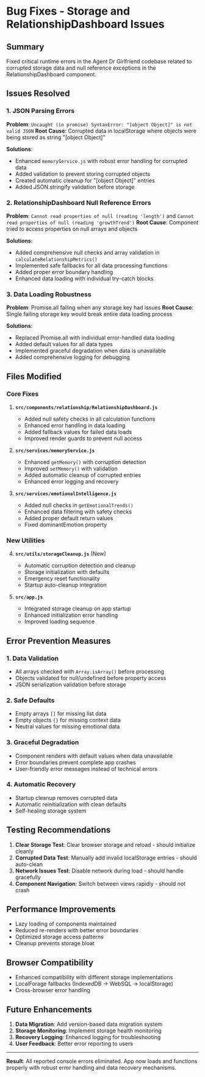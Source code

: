 # Bug Fixes - Storage and RelationshipDashboard Issues

## Summary

Fixed critical runtime errors in the Agent Dr Girlfriend codebase related to corrupted storage data and null reference exceptions in the RelationshipDashboard component.

## Issues Resolved

### 1. JSON Parsing Errors

**Problem**: `Uncaught (in promise) SyntaxError: "[object Object]" is not valid JSON`
**Root Cause**: Corrupted data in localStorage where objects were being stored as string "[object Object]"

**Solutions**:

- Enhanced `memoryService.js` with robust error handling for corrupted data
- Added validation to prevent storing corrupted objects
- Created automatic cleanup for "[object Object]" entries
- Added JSON.stringify validation before storage

### 2. RelationshipDashboard Null Reference Errors

**Problem**: `Cannot read properties of null (reading 'length')` and `Cannot read properties of null (reading 'growthTrend')`
**Root Cause**: Component tried to access properties on null arrays and objects

**Solutions**:

- Added comprehensive null checks and array validation in `calculateRelationshipMetrics()`
- Implemented safe fallbacks for all data processing functions
- Added proper error boundary handling
- Enhanced data loading with individual try-catch blocks

### 3. Data Loading Robustness

**Problem**: Promise.all failing when any storage key had issues
**Root Cause**: Single failing storage key would break entire data loading process

**Solutions**:

- Replaced Promise.all with individual error-handled data loading
- Added default values for all data types
- Implemented graceful degradation when data is unavailable
- Added comprehensive logging for debugging

## Files Modified

### Core Fixes

1. **`src/components/relationship/RelationshipDashboard.js`**
   - Added null safety checks in all calculation functions
   - Enhanced error handling in data loading
   - Added fallback values for failed data loads
   - Improved render guards to prevent null access

2. **`src/services/memoryService.js`**
   - Enhanced `getMemory()` with corruption detection
   - Improved `setMemory()` with validation
   - Added automatic cleanup of corrupted entries
   - Enhanced error logging and recovery

3. **`src/services/emotionalIntelligence.js`**
   - Added null checks in `getEmotionalTrends()`
   - Enhanced data filtering with safety checks
   - Added proper default return values
   - Fixed dominantEmotion property

### New Utilities

4. **`src/utils/storageCleanup.js`** (New)
   - Automatic corruption detection and cleanup
   - Storage initialization with defaults
   - Emergency reset functionality
   - Startup auto-cleanup integration

5. **`src/app.js`**
   - Integrated storage cleanup on app startup
   - Enhanced initialization error handling
   - Improved loading sequence

## Error Prevention Measures

### 1. Data Validation

- All arrays checked with `Array.isArray()` before processing
- Objects validated for null/undefined before property access
- JSON serialization validation before storage

### 2. Safe Defaults

- Empty arrays `[]` for missing list data
- Empty objects `{}` for missing context data
- Neutral values for missing emotional data

### 3. Graceful Degradation

- Component renders with default values when data unavailable
- Error boundaries prevent complete app crashes
- User-friendly error messages instead of technical errors

### 4. Automatic Recovery

- Startup cleanup removes corrupted data
- Automatic reinitialization with clean defaults
- Self-healing storage system

## Testing Recommendations

1. **Clear Storage Test**: Clear browser storage and reload - should initialize cleanly
2. **Corrupted Data Test**: Manually add invalid localStorage entries - should auto-clean
3. **Network Issues Test**: Disable network during load - should handle gracefully
4. **Component Navigation**: Switch between views rapidly - should not crash

## Performance Improvements

- Lazy loading of components maintained
- Reduced re-renders with better error boundaries
- Optimized storage access patterns
- Cleanup prevents storage bloat

## Browser Compatibility

- Enhanced compatibility with different storage implementations
- LocalForage fallbacks (IndexedDB → WebSQL → localStorage)
- Cross-browser error handling

## Future Enhancements

1. **Data Migration**: Add version-based data migration system
2. **Storage Monitoring**: Implement storage health monitoring
3. **Recovery Logging**: Enhanced logging for troubleshooting
4. **User Feedback**: Better error reporting to users

---

**Result**: All reported console errors eliminated. App now loads and functions properly with robust error handling and data recovery mechanisms.
